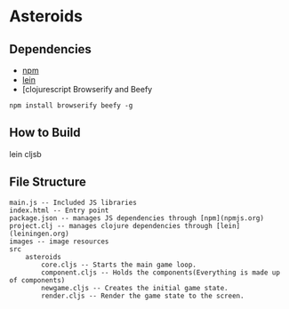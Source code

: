 Asteroids
=========


Dependencies
------------
  - [npm](npmjs.org)
  - [lein](leiningen.org)
  - [clojurescript
Browserify and Beefy
```
npm install browserify beefy -g
```

How to Build
------------
lein cljsb




File Structure
--------------
    main.js -- Included JS libraries
    index.html -- Entry point
    package.json -- manages JS dependencies through [npm](npmjs.org)
    project.clj -- manages clojure dependencies through [lein](leiningen.org)
    images -- image resources
    src
        asteroids
            core.cljs -- Starts the main game loop.
            component.cljs -- Holds the components(Everything is made up of components)
            newgame.cljs -- Creates the initial game state.
            render.cljs -- Render the game state to the screen.
